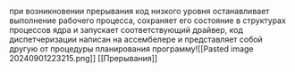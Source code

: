 при возникновении прерывания код низкого уровня останавливает выполнение рабочего процесса, сохраняет его состояние в структурах процессов ядра и запускает соответствующий драйвер, код диспетчеризации написан на ассембелере и представляет собой другую от процедуры планирования программу![[Pasted image 20240901223215.png]]
[[Прерывания]]